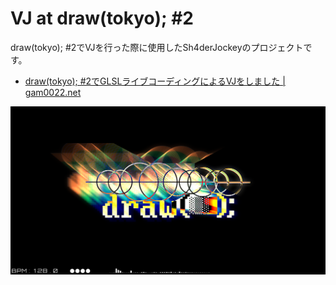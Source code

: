 # VJ at draw(tokyo); #2

draw(tokyo); #2でVJを行った際に使用したSh4derJockeyのプロジェクトです。

- [draw(tokyo); #2でGLSLライブコーディングによるVJをしました | gam0022.net](https://gam0022.net/blog/2025/04/16/draw2/)

![screen_shot](docs/frame-1999417582897903653.png)